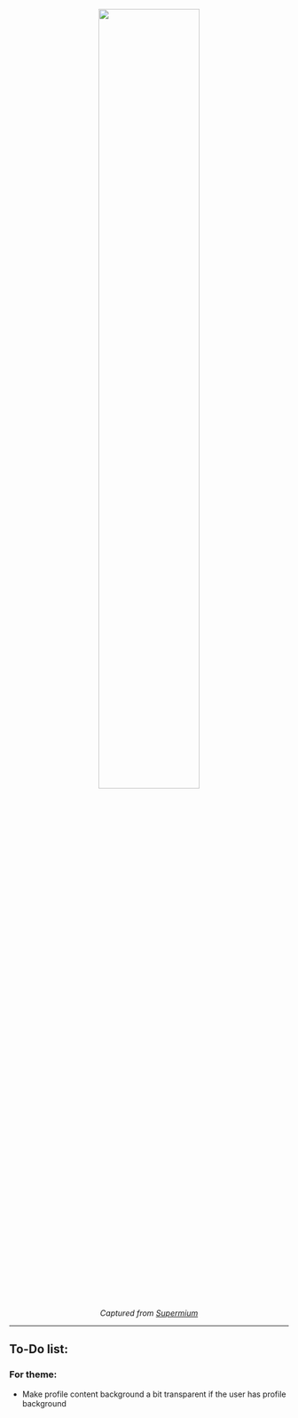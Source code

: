 <p align="center" width="100%">
  <img src="https://github.com/bjuonday/2014-Steam-Layout/assets/113231787/64a9a2ad-c595-462c-836c-f8769671636e" width="60%"><br>
  <i>Captured from <a href="https://github.com/win32ss/supermium">Supermium</a></i>
</p>
<hr>

## To-Do list:
### For theme:
- Make profile content background a bit transparent if the user has profile background
